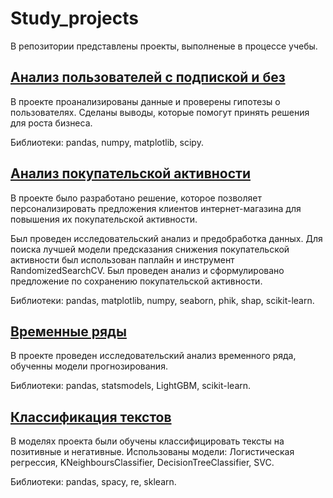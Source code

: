 # Study_projects

В репозитории представлены проекты, выполненые в процессе учебы.

## [Анализ пользователей с подпиской и без](https://github.com/Daria-Zhukova/Study_projects/tree/main/analysis_users_with_without_subscribe)

В проекте проанализированы данные и проверены гипотезы о пользователях. Сделаны выводы, которые помогут принять решения для роста бизнеса.

Библиотеки: pandas, numpy, matplotlib, scipy.

## [Анализ покупательской активности](https://github.com/Daria-Zhukova/Study_projects/tree/main/analysis_of_consumer_activity)

В проекте было разработано решение, которое позволяет персонализировать предложения клиентов интернет-магазина для повышения их покупательской активности.

Был проведен исследовательский анализ и предобработка данных. Для поиска лучшей модели предсказания снижения покупательской активности был использован паплайн и инструмент RandomizedSearchCV. Был проведен анализ и сформулировано предложение по сохранению покупательской активности.

Библиотеки: pandas, matplotlib, numpy, seaborn, phik, shap, scikit-learn.

## [Временные ряды](https://github.com/Daria-Zhukova/Study_projects/tree/main/time_series)

В проекте проведен исследовательский анализ временного ряда, обученны модели прогнозирования.

Библиотеки: pandas, statsmodels, LightGBM, scikit-learn.

## [Классификация текстов](https://github.com/Daria-Zhukova/Study_projects/tree/main/text_classifier)

В моделях проекта были обучены классифицировать тексты на позитивные и негативные. Использованы модели: Логистическая регрессия, KNeighboursClassifier, DecisionTreeClassifier, SVC.

Библиотеки: pandas, spacy, re, sklearn.
